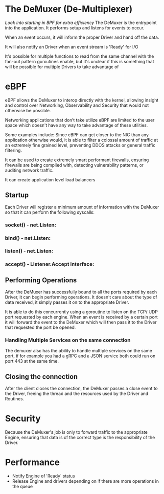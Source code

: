 # The DeMuxer (De-Multiplexer)
*Look into starting in BPF for extra efficiency*
The DeMuxer is the entrypoint into the application. It performs setup and 
listens for events to occur. 

When an event occurs, it will inform the proper Driver and hand off the 
data. 

It will also notify an Driver when an event stream is 'Ready' for I/O

It's possible for multiple functions to read from the same channel 
with the fan-out pattern goroutines enable, but it's unclear if this is 
something that will be possible for multiple Drivers to take advantage of

# eBPF
eBPF allows the DeMuxer to interop directly with the kernel, allowing
insight and control over Networking, Observability and Security that
would not otherwise be possible.

Networking applications that don't take utilize eBPF are limited to
the user space which doesn't have any way to take advantage of these
utilities. 

Some examples include:
Since eBPF can get closer to the NIC than any application otherwise
would, it is able to filter a colossal amount of traffic at an
extremely fine grained level, preventing DDOS attacks or general
traffic filtering.

It can be used to create extremely smart performant firewalls, 
ensuring firewalls are being complied with, detecting 
vulnerability patterns, or auditing network traffic. 

It can create application level load balancers

## Startup
Each Driver will register a minimum amount of information with the 
DeMuxer so that it can perform the following syscalls:

### socket() - net.Listen:

### bind() - net.Listen:

### listen() - net.Listen:

### accept() - Listener.Accept interface:

## Performing Operations

After the DeMuxer has successfully bound to all the ports required by each
Driver, it can begin performing operations. It doesn't care about the type 
of data received, it simply passes it on to the appropriate Driver.

It is able to do this concurrently using a goroutine to listen on the TCP/
UDP port requested by each engine. When an event is received by a certain 
port it will forward the event to the DeMuxer which will then pass it to 
the Driver that requested the port be opened.

### Handling Multiple Services on the same connection
The demuxer also has the ability to handle multiple services on the same
port, if for example you had a gRPC and a JSON service both could run on 
port 443 at the same time.

## Closing the connection
After the client closes the connection, the DeMuxer passes a close event 
to the Driver, freeing the thread and the resources used by the Driver and 
Routines.

# Security
Because the DeMuxer's job is only to forward traffic to the appropriate
Engine, ensuring that data is of the correct type is the responsibility of 
the Driver. 

# Performance 
 - Notify Engine of 'Ready' status
 - Release Engine and drivers depending on if there are more operations in the queue 